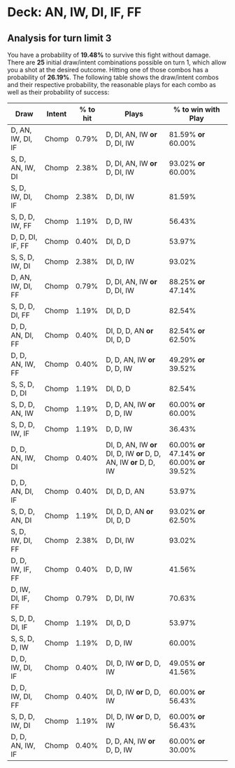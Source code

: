 # Deck: AN, IW, DI, IF, FF
## Analysis for turn limit 3
You have a probability of **19.48%** to survive this fight without damage. There are **25** initial draw/intent combinations possible on turn 1, which allow you a shot at the desired outcome. Hitting one of those combos has a probability of **26.19%**.
The following table shows the draw/intent combos and their respective probability, the reasonable plays for each combo as well as their probability of success:

|Draw|Intent|% to hit|Plays|% to win with Play|
|----|------|--------|-----|------------------|
|D, AN, IW, DI, IF|Chomp|0.79%|D, DI, AN, IW **or** D, DI, IW|81.59% **or** 60.00%|
|S, D, AN, IW, DI|Chomp|2.38%|D, DI, AN, IW **or** D, DI, IW|93.02% **or** 60.00%|
|S, D, IW, DI, IF|Chomp|2.38%|D, DI, IW|81.59%|
|S, D, D, IW, FF|Chomp|1.19%|D, D, IW|56.43%|
|D, D, DI, IF, FF|Chomp|0.40%|DI, D, D|53.97%|
|S, S, D, IW, DI|Chomp|2.38%|DI, D, IW|93.02%|
|D, AN, IW, DI, FF|Chomp|0.79%|D, DI, AN, IW **or** D, DI, IW|88.25% **or** 47.14%|
|S, D, D, DI, FF|Chomp|1.19%|DI, D, D|82.54%|
|D, D, AN, DI, FF|Chomp|0.40%|DI, D, D, AN **or** DI, D, D|82.54% **or** 62.50%|
|D, D, AN, IW, FF|Chomp|0.40%|D, D, AN, IW **or** D, D, IW|49.29% **or** 39.52%|
|S, S, D, D, DI|Chomp|1.19%|DI, D, D|82.54%|
|S, D, D, AN, IW|Chomp|1.19%|D, D, AN, IW **or** D, D, IW|60.00% **or** 60.00%|
|S, D, D, IW, IF|Chomp|1.19%|D, D, IW|36.43%|
|D, D, AN, IW, DI|Chomp|0.40%|DI, D, AN, IW **or** DI, D, IW **or** D, D, AN, IW **or** D, D, IW|60.00% **or** 47.14% **or** 60.00% **or** 39.52%|
|D, D, AN, DI, IF|Chomp|0.40%|DI, D, D, AN|53.97%|
|S, D, D, AN, DI|Chomp|1.19%|DI, D, D, AN **or** DI, D, D|93.02% **or** 62.50%|
|S, D, IW, DI, FF|Chomp|2.38%|D, DI, IW|93.02%|
|D, D, IW, IF, FF|Chomp|0.40%|D, D, IW|41.56%|
|D, IW, DI, IF, FF|Chomp|0.79%|D, DI, IW|70.63%|
|S, D, D, DI, IF|Chomp|1.19%|DI, D, D|53.97%|
|S, S, D, D, IW|Chomp|1.19%|D, D, IW|60.00%|
|D, D, IW, DI, IF|Chomp|0.40%|DI, D, IW **or** D, D, IW|49.05% **or** 41.56%|
|D, D, IW, DI, FF|Chomp|0.40%|DI, D, IW **or** D, D, IW|60.00% **or** 56.43%|
|S, D, D, IW, DI|Chomp|1.19%|DI, D, IW **or** D, D, IW|60.00% **or** 56.43%|
|D, D, AN, IW, IF|Chomp|0.40%|D, D, AN, IW **or** D, D, IW|60.00% **or** 30.00%|
